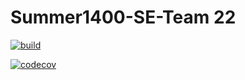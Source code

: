 # Summer1400-SE-Team 22

[![build](https://github.com/Star-Academy/Summer1400-SE-Team22/actions/workflows/buildPipeline.yml/badge.svg)](https://github.com/Star-Academy/Summer1400-SE-Team22/actions/workflows/buildPipeline.yml)

[![codecov](https://codecov.io/gh/Star-Academy/Summer1400-SE-Team22/branch/main/graph/badge.svg?token=WXVXV0QCJC)](https://codecov.io/gh/Star-Academy/Summer1400-SE-Team22)
